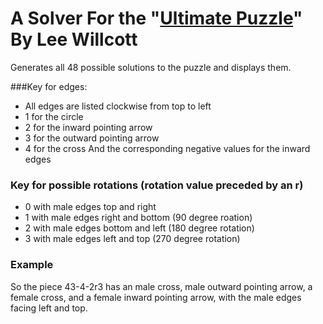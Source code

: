 # A Solver For the "[Ultimate Puzzle](http://theultimatepuzzle.com)" By Lee Willcott

Generates all 48 possible solutions to the puzzle and displays them. 

###Key for edges:
* All edges are listed clockwise from top to left
* 1 for the circle
* 2 for the inward pointing arrow
* 3 for the outward pointing arrow
* 4 for the cross 
And the corresponding negative values for the inward edges

### Key for possible rotations (rotation value preceded by an r)
* 0 with male edges top and right 
* 1 with male edges right and bottom (90 degree roation)
* 2 with male edges bottom and left (180 degree rotation)
* 3 with male edges left and top (270 degree rotation)

### Example
So the piece 43-4-2r3 has an male cross, male outward pointing arrow, a female cross, and a female inward pointing arrow, with the male edges facing left and top.
